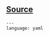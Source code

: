 ```{include} ../../examples/github_actions/README.md
```

## [Source](https://github.com/scaleway/serverless-api-project/blob/main/examples/pr_notifier/notifier.py)

```{literalinclude} ../../examples/github_actions/deploy.yml
---
language: yaml
```
